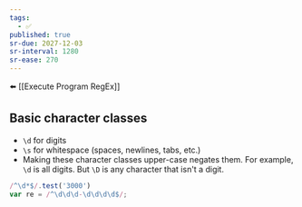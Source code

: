 ```yaml
---
tags:
  - ✅
published: true
sr-due: 2027-12-03
sr-interval: 1280
sr-ease: 270
---
```


⬅️ [[Execute Program RegEx]]

## Basic character classes
- `\d` for digits
- `\s` for whitespace (spaces, newlines, tabs, etc.)
- Making these character classes upper-case negates them. For example, `\d` is all digits. But `\D` is any character that isn't a digit.
```js
/^\d*$/.test('3000')
var re = /^\d\d\d-\d\d\d\d$/;
```